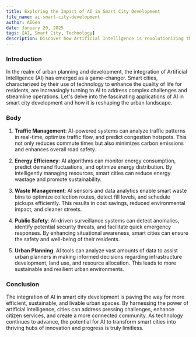 ```yaml
---
title: Exploring the Impact of AI in Smart City Development
file_name: ai-smart-city-development
author: AIGen
date: January 20, 2025
tags: [AI, Smart City, Technology]
description: Discover how Artificial Intelligence is revolutionizing the development of smart cities.
---
```


### Introduction
In the realm of urban planning and development, the integration of Artificial Intelligence (AI) has emerged as a game-changer. Smart cities, characterized by their use of technology to enhance the quality of life for residents, are increasingly turning to AI to address complex challenges and streamline operations. Let's delve into the fascinating applications of AI in smart city development and how it is reshaping the urban landscape.

### Body
1. **Traffic Management**: AI-powered systems can analyze traffic patterns in real-time, optimize traffic flow, and predict congestion hotspots. This not only reduces commute times but also minimizes carbon emissions and enhances overall road safety.

2. **Energy Efficiency**: AI algorithms can monitor energy consumption, predict demand fluctuations, and optimize energy distribution. By intelligently managing resources, smart cities can reduce energy wastage and promote sustainability.

3. **Waste Management**: AI sensors and data analytics enable smart waste bins to optimize collection routes, detect fill levels, and schedule pickups efficiently. This results in cost savings, reduced environmental impact, and cleaner streets.

4. **Public Safety**: AI-driven surveillance systems can detect anomalies, identify potential security threats, and facilitate quick emergency responses. By enhancing situational awareness, smart cities can ensure the safety and well-being of their residents.

5. **Urban Planning**: AI tools can analyze vast amounts of data to assist urban planners in making informed decisions regarding infrastructure development, land use, and resource allocation. This leads to more sustainable and resilient urban environments.

### Conclusion
The integration of AI in smart city development is paving the way for more efficient, sustainable, and livable urban spaces. By harnessing the power of artificial intelligence, cities can address pressing challenges, enhance citizen services, and create a more connected community. As technology continues to advance, the potential for AI to transform smart cities into thriving hubs of innovation and progress is truly limitless.